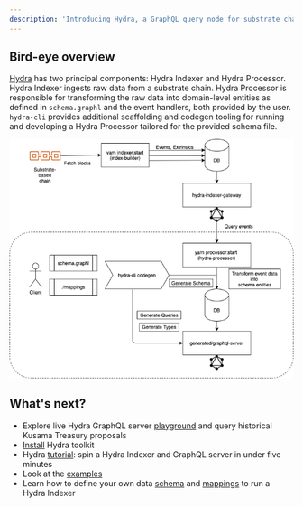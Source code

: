 ```yaml
---
description: 'Introducing Hydra, a GraphQL query node for substrate chains'
---
```


## Bird-eye overview

[Hydra](https://joystream.org/hydra) has two principal components: Hydra Indexer and Hydra Processor.  Hydra Indexer ingests raw data from a substrate chain. Hydra Processor is responsible for transforming the raw data into domain-level entities as defined in `schema.graphl` and  the event handlers, both provided by the user. `hydra-cli` provides additional scaffolding and codegen tooling for running and developing a Hydra Processor tailored for the provided schema file.

![Hydra Indexer \(top\) and Hydra Processor \(bottom\) data flows](../.gitbook/assets/hydra-diagram.png)

## What's next?

* Explore live Hydra GraphQL server [playground](https://hakusama.joystream.app/graphql) and query historical Kusama Treasury proposals 
* [Install](install-hydra.md) Hydra toolkit 
* Hydra [tutorial](quick-start.md): spin a Hydra Indexer and GraphQL server in under five minutes
* Look at the [examples](../examples/) 
* Learn how to define your own data [schema](schema-spec/) and [mappings](mappings/) to run a Hydra Indexer

